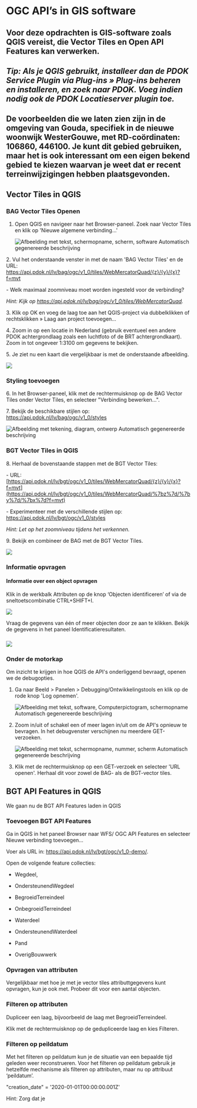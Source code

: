 # OGC API’s in GIS software

## Voor deze opdrachten is GIS-software zoals QGIS vereist, die Vector Tiles en Open API Features kan verwerken.

## *Tip: Als je QGIS gebruikt, installeer dan de PDOK Service Plugin via Plug-ins » Plug-ins beheren en installeren, en zoek naar PDOK. Voeg indien nodig ook de PDOK Locatieserver plugin toe.*

## De voorbeelden die we laten zien zijn in de omgeving van Gouda, specifiek in de nieuwe woonwijk WesterGouwe, met RD-coördinaten: 106860, 446100. Je kunt dit gebied gebruiken, maar het is ook interessant om een eigen bekend gebied te kiezen waarvan je weet dat er recent terreinwijzigingen hebben plaatsgevonden.

## Vector Tiles in QGIS

### BAG Vector Tiles Openen

1.  Open QGIS en navigeer naar het Browser-paneel. Zoek naar Vector Tiles en
    klik op 'Nieuwe algemene verbinding...'

    ![Afbeelding met tekst, schermopname, scherm, software Automatisch
    gegenereerde beschrijving](media/be1c52b06c83f03d6ad05783abf09097.png)

2\. Vul het onderstaande venster in met de naam 'BAG Vector Tiles' en de URL:
https://api.pdok.nl/lv/bag/ogc/v1_0/tiles/WebMercatorQuad/{z}/{y}/{x}?f=mvt

\- Welk maximaal zoomniveau moet worden ingesteld voor de verbinding?

*Hint: Kijk op https://api.pdok.nl/lv/bag/ogc/v1_0/tiles/WebMercatorQuad.*

3\. Klik op OK en voeg de laag toe aan het QGIS-project via dubbelklikken of
rechtsklikken » Laag aan project toevoegen…

4\. Zoom in op een locatie in Nederland (gebruik eventueel een andere PDOK
achtergrondlaag zoals een luchtfoto of de BRT achtergrondkaart). Zoom in tot
ongeveer 1:3100 om gegevens te bekijken.

5\. Je ziet nu een kaart die vergelijkbaar is met de onderstaande afbeelding.

![](media/97eacc1b7f3e2756239e54a1a35b78ca.png)

### Styling toevoegen

6\. In het Browser-paneel, klik met de rechtermuisknop op de BAG Vector Tiles
onder Vector Tiles, en selecteer "Verbinding bewerken…".

7\. Bekijk de beschikbare stijlen op:
<https://api.pdok.nl/lv/bag/ogc/v1_0/styles>

![Afbeelding met tekening, diagram, ontwerp Automatisch gegenereerde
beschrijving](media/af682fbcccafa9cc9d006e379183b316.png)

### BGT Vector Tiles in QGIS

8\. Herhaal de bovenstaande stappen met de BGT Vector Tiles:

\- URL:
[https://api.pdok.nl/lv/bgt/ogc/v1_0/tiles/WebMercatorQuad/{z}/{y}/{x}?f=mvt](https://api.pdok.nl/lv/bgt/ogc/v1_0/tiles/WebMercatorQuad/%7bz%7d/%7by%7d/%7bx%7d?f=mvt)

\- Experimenteer met de verschillende stijlen op:
<https://api.pdok.nl/lv/bgt/ogc/v1_0/styles>

*Hint: Let op het zoomniveau tijdens het verkennen.*

9\. Bekijk en combineer de BAG met de BGT Vector Tiles.

![](media/97bcc20e5c95ac6554c368165006d3bc.png)

### Informatie opvragen

#### Informatie over een object opvragen

Klik in de werkbalk Attributen op de knop ‘Objecten identificeren’ of via de
sneltoetscombinatie CTRL+SHIFT+I.

![](media/6c697c7473395a10fac56c143f7c2fee.png)

Vraag de gegevens van één of meer objecten door ze aan te klikken. Bekijk de
gegevens in het paneel Identificatieresultaten.

### 

### 

### ![](media/97bcc20e5c95ac6554c368165006d3bc.png)

### Onder de motorkap

Om inzicht te krijgen in hoe QGIS de API's onderliggend bevraagt, openen we de
debugopties.

1.  Ga naar Beeld \> Panelen \> Debugging/Ontwikkelingstools en klik op de rode
    knop 'Log opnemen'.

    ![Afbeelding met tekst, software, Computerpictogram, schermopname
    Automatisch gegenereerde
    beschrijving](media/e393cff7f53fb69964ba6cccccd7119f.png)

2.  Zoom in/uit of schakel een of meer lagen in/uit om de API's opnieuw te
    bevragen. In het debugvenster verschijnen nu meerdere GET-verzoeken.

    ![Afbeelding met tekst, schermopname, nummer, scherm Automatisch
    gegenereerde beschrijving](media/61e5c9c7fcd4cc8c8dde5798a22ae040.png)

3.  Klik met de rechtermuisknop op een GET-verzoek en selecteer 'URL openen'.
    Herhaal dit voor zowel de BAG- als de BGT-vector tiles.

## BGT API Features in QGIS

We gaan nu de BGT API Features laden in QGIS

### Toevoegen BGT API Features

Ga in QGIS in het paneel Browser naar WFS/ OGC API Features en selecteer Nieuwe
verbinding toevoegen…

Voer als URL in: <https://api.pdok.nl/lv/bgt/ogc/v1_0-demo/>.

Open de volgende feature collecties:

-   Wegdeel,

-   OndersteunendWegdeel

-   BegroeidTerreindeel

-   OnbegroeidTerreindeel

-   Waterdeel

-   OndersteunendWaterdeel

-   Pand

-   OverigBouwwerk

### Opvragen van attributen

Vergelijkbaar met hoe je met je vector tiles attributtgegevens kunt opvragen,
kun je ook met. Probeer dit voor een aantal objecten.

### Filteren op attributen

Dupliceer een laag, bijvoorbeeld de laag met BegroeidTerreindeel.

Klik met de rechtermuisknop op de gedupliceerde laag en kies Filteren.

### Filteren op peildatum

Met het filteren op peildatum kun je de situatie van een bepaalde tijd geleden
weer reconstrueren. Voor het filteren op peildatum gebruik je hetzelfde
mechanisme als filteren op attributen, maar nu op attribuut ‘peildatum’.

"creation_date" = '2020-01-01T00:00:00.001Z'

Hint: Zorg dat je
